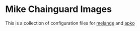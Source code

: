 # Mike Chainguard Images

This is a collection of configuration files for [melange](https://github.com/chainguard-dev/melange) and [apko](https://github.com/chainguard-dev/apko)
